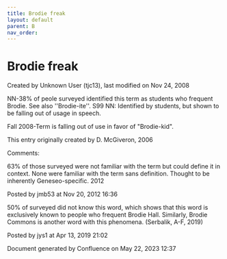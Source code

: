 ```yaml
---
title: Brodie freak
layout: default
parent: B
nav_order:
---
```


# Brodie freak

Created by  Unknown User (tjc13), last modified on Nov 24, 2008

NN-38% of peole surveyed identified this term as students who frequent Brodie. See also ''Brodie-ite''. S99 NN: Identified by students, but shown to be falling out of usage in speech.

Fall 2008-Term is falling out of use in favor of &quot;Brodie-kid&quot;.

This entry originally created by D. McGiveron, 2006

Comments:

63% of those surveyed were not familiar with the term but could define it in context. None were familiar with the term sans definition. Thought to be inherently Geneseo-specific. 2012

Posted by jmb53 at Nov 20, 2012 16:36

50% of surveyed did not know this word, which shows that this word is exclusively known to people who frequent Brodie Hall. Similarly, Brodie Commons is another word with this phenomena. (Serbalik, A-F, 2019)

Posted by jys1 at Apr 13, 2019 21:02

Document generated by Confluence on May 22, 2023 12:37



